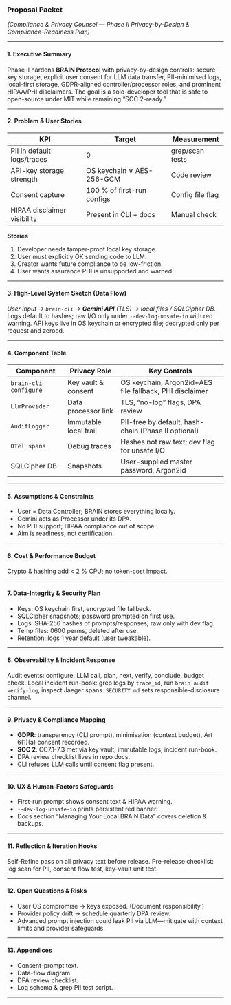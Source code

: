 ### Proposal Packet

*(Compliance & Privacy Counsel — Phase II Privacy-by-Design & Compliance-Readiness Plan)*

---

#### 1. Executive Summary

Phase II hardens **BRAIN Protocol** with privacy-by-design controls: secure key storage, explicit user consent for LLM data transfer, PII-minimised logs, local-first storage, GDPR-aligned controller/processor roles, and prominent HIPAA/PHI disclaimers.  The goal is a solo-developer tool that is safe to open-source under MIT while remaining “SOC 2-ready.”

---

#### 2. Problem & User Stories

| KPI                         | Target                     | Measurement      |
| --------------------------- | -------------------------- | ---------------- |
| PII in default logs/traces  | 0                          | grep/scan tests  |
| API-key storage strength    | OS keychain ∨ AES-256-GCM  | Code review      |
| Consent capture             | 100 % of first-run configs | Config file flag |
| HIPAA disclaimer visibility | Present in CLI + docs      | Manual check     |

**Stories**

1. Developer needs tamper-proof local key storage.
2. User must explicitly OK sending code to LLM.
3. Creator wants future compliance to be low-friction.
4. User wants assurance PHI is unsupported and warned.

---

#### 3. High-Level System Sketch (Data Flow)

*User input → `brain-cli` → **Gemini API** (TLS) → local files / SQLCipher DB.*
Logs default to hashes; raw I/O only under `--dev-log-unsafe-io` with red warning.
API keys live in OS keychain or encrypted file; decrypted only per request and zeroed.

---

#### 4. Component Table

| Component             | Privacy Role          | Key Controls                                            |
| --------------------- | --------------------- | ------------------------------------------------------- |
| `brain-cli configure` | Key vault & consent   | OS keychain, Argon2id+AES file fallback, PHI disclaimer |
| `LlmProvider`         | Data processor link   | TLS, “no-log” flags, DPA review                         |
| `AuditLogger`         | Immutable local trail | PII-free by default, hash-chain (Phase II optional)     |
| `OTel spans`          | Debug traces          | Hashes not raw text; dev flag for unsafe I/O            |
| SQLCipher DB          | Snapshots             | User-supplied master password, Argon2id                 |

---

#### 5. Assumptions & Constraints

* User = Data Controller; BRAIN stores everything locally.
* Gemini acts as Processor under its DPA.
* No PHI support; HIPAA compliance out of scope.
* Aim is readiness, not certification.

---

#### 6. Cost & Performance Budget

Crypto & hashing add < 2 % CPU; no token-cost impact.

---

#### 7. Data-Integrity & Security Plan

* Keys: OS keychain first, encrypted file fallback.
* SQLCipher snapshots; password prompted on first use.
* Logs: SHA-256 hashes of prompts/responses; raw only with dev flag.
* Temp files: 0600 perms, deleted after use.
* Retention: logs 1 year default (user tweakable).

---

#### 8. Observability & Incident Response

Audit events: configure, LLM call, plan, next, verify, conclude, budget check.
Local incident run-book: grep logs by `trace_id`, run `brain audit verify-log`, inspect Jaeger spans.
`SECURITY.md` sets responsible-disclosure channel.

---

#### 9. Privacy & Compliance Mapping

* **GDPR**: transparency (CLI prompt), minimisation (context budget), Art 6(1)(a) consent recorded.
* **SOC 2**: CC7.1-7.3 met via key vault, immutable logs, incident run-book.
* DPA review checklist lives in repo docs.
* CLI refuses LLM calls until consent flag present.

---

#### 10. UX & Human-Factors Safeguards

* First-run prompt shows consent text & HIPAA warning.
* `--dev-log-unsafe-io` prints persistent red banner.
* Docs section “Managing Your Local BRAIN Data” covers deletion & backups.

---

#### 11. Reflection & Iteration Hooks

Self-Refine pass on all privacy text before release.
Pre-release checklist: log scan for PII, consent flow test, key-vault unit test.

---

#### 12. Open Questions & Risks

* User OS compromise → keys exposed.  (Document responsibility.)
* Provider policy drift → schedule quarterly DPA review.
* Advanced prompt injection could leak PII via LLM—mitigate with context limits and provider safeguards.

---

#### 13. Appendices

* Consent-prompt text.
* Data-flow diagram.
* DPA review checklist.
* Log schema & grep PII test script.

---
